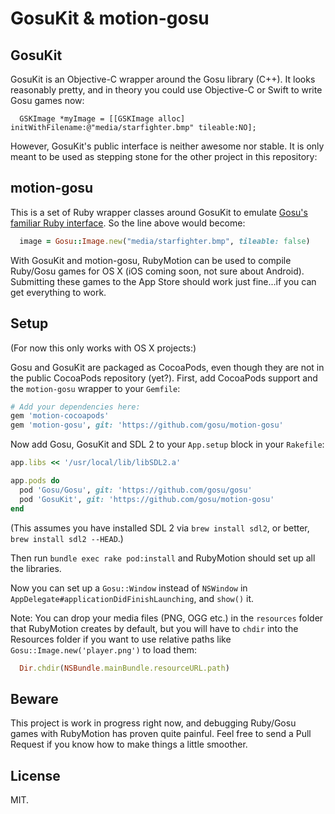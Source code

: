 # GosuKit & motion-gosu

## GosuKit

GosuKit is an Objective-C wrapper around the Gosu library (C++). It looks reasonably pretty, and in theory you could use Objective-C or Swift to write Gosu games now:

```objc
  GSKImage *myImage = [[GSKImage alloc] initWithFilename:@"media/starfighter.bmp" tileable:NO];
```

However, GosuKit's public interface is neither awesome nor stable. It is only meant to be used as stepping stone for the other project in this repository:

## motion-gosu

This is a set of Ruby wrapper classes around GosuKit to emulate [Gosu's familiar Ruby interface](https://libgosu.org/rdoc/). So the line above would become:

```ruby
  image = Gosu::Image.new("media/starfighter.bmp", tileable: false)
```

With GosuKit and motion-gosu, RubyMotion can be used to compile Ruby/Gosu games for OS X (iOS coming soon, not sure about Android). Submitting these games to the App Store should work just fine...if you can get everything to work.

## Setup

(For now this only works with OS X projects:)

Gosu and GosuKit are packaged as CocoaPods, even though they are not in the public CocoaPods repository (yet?). First, add CocoaPods support and the `motion-gosu` wrapper to your `Gemfile`:

```ruby
# Add your dependencies here:
gem 'motion-cocoapods'
gem 'motion-gosu', git: 'https://github.com/gosu/motion-gosu'
```

Now add Gosu, GosuKit and SDL 2 to your `App.setup` block in your `Rakefile`:

```ruby
app.libs << '/usr/local/lib/libSDL2.a'

app.pods do
  pod 'Gosu/Gosu', git: 'https://github.com/gosu/gosu'
  pod 'GosuKit', git: 'https://github.com/gosu/motion-gosu'
end
```

(This assumes you have installed SDL 2 via `brew install sdl2`, or better, `brew install sdl2 --HEAD`.)

Then run `bundle exec rake pod:install` and RubyMotion should set up all the libraries.

Now you can set up a `Gosu::Window` instead of `NSWindow` in `AppDelegate#applicationDidFinishLaunching`, and `show()` it.

Note: You can drop your media files (PNG, OGG etc.) in the `resources` folder that RubyMotion creates by default, but you will have to `chdir` into the Resources folder if you want to use relative paths like `Gosu::Image.new('player.png')` to load them:

```ruby
  Dir.chdir(NSBundle.mainBundle.resourceURL.path)
```

## Beware

This project is work in progress right now, and debugging Ruby/Gosu games with RubyMotion has proven quite painful. Feel free to send a Pull Request if you know how to make things a little smoother.

## License

MIT.
